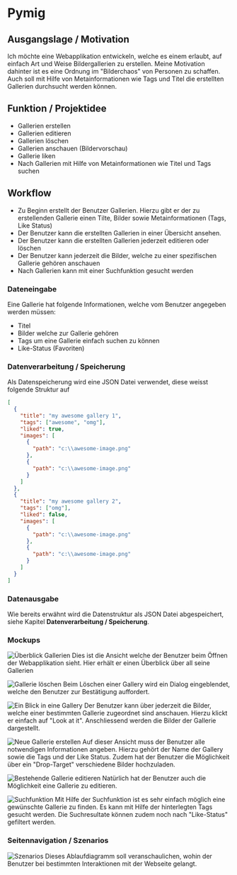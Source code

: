 # Pymig

## Ausgangslage / Motivation

Ich möchte eine Webapplikation entwickeln, welche es einem erlaubt, auf einfach Art und Weise Bildergallerien zu erstellen. Meine Motivation dahinter ist es eine Ordnung im "Bilderchaos" von Personen zu schaffen. Auch soll mit Hilfe von Metainformationen wie Tags und Titel die erstellten Gallerien durchsucht werden können.

## Funktion / Projektidee

- Gallerien erstellen
- Gallerien editieren
- Gallerien löschen
- Gallerien anschauen (Bildervorschau)
- Gallerie liken
- Nach Gallerien mit Hilfe von Metainformationen wie Titel und Tags suchen

## Workflow

- Zu Beginn erstellt der Benutzer Gallerien. Hierzu gibt er der zu erstellenden Gallerie einen Tilte, Bilder sowie Metainformationen (Tags, Like Status)
- Der Benutzer kann die erstellten Gallerien in einer Übersicht ansehen.
- Der Benutzer kann die erstellten Gallerien jederzeit editieren oder löschen
- Der Benutzer kann jederzeit die Bilder, welche zu einer spezifischen Gallerie gehören anschauen
- Nach Gallerien kann mit einer Suchfunktion gesucht werden

### Dateneingabe

Eine Gallerie hat folgende Informationen, welche vom Benutzer angegeben werden müssen:

- Titel
- Bilder welche zur Gallerie gehören
- Tags um eine Gallerie einfach suchen zu können
- Like-Status (Favoriten)

### Datenverarbeitung / Speicherung

Als Datenspeicherung wird eine JSON Datei verwendet, diese weisst folgende Struktur auf

```json
[
  {
    "title": "my awesome gallery 1",
    "tags": ["awesome", "omg"],
    "liked": true,
    "images": [
      {
        "path": "c:\\awesome-image.png"
      },
      {
        "path": "c:\\awesome-image.png"
      }
    ]
  },
  {
    "title": "my awesome gallery 2",
    "tags": ["omg"],
    "liked": false,
    "images": [
      {
        "path": "c:\\awesome-image.png"
      },
      {
        "path": "c:\\awesome-image.png"
      }
    ]
  }
]
```

### Datenausgabe

Wie bereits erwähnt wird die Datenstruktur als JSON Datei abgespeichert, siehe Kapitel **Datenverarbeitung / Speicherung**.

### Mockups

![Überblick Gallerien](/mockups/1-My-Galleries.png)
Dies ist die Ansicht welche der Benutzer beim Öffnen der Webapplikation sieht. Hier erhält er einen Überblick über all seine Gallerien

![Gallerie löschen](/mockups/2-Delete-a-Gallery.png)
Beim Löschen einer Gallery wird ein Dialog eingeblendet, welche den Benutzer zur Bestätigung auffordert.

![Ein Blick in eine Gallery](/mockups/3-Look-at-It.png)
Der Benutzer kann über jederzeit die Bilder, welche einer bestimmten Gallerie zugeordnet sind anschauen. Hierzu klickt er einfach auf "Look at it". Anschliessend werden die Bilder der Gallerie dargestellt.

![Neue Gallerie erstellen](/mockups/4-Create-a-new-Gallery.png)
Auf dieser Ansicht muss der Benutzer alle notwendigen Informationen angeben. Hierzu gehört der Name der Gallery sowie die Tags und der Like Status. Zudem hat der Benutzer die Möglichkeit über ein "Drop-Target" verschiedene Bilder hochzuladen.

![Bestehende Gallerie editieren](/mockups/5-Edit-Gallery.png)
Natürlich hat der Benutzer auch die Möglichkeit eine Gallerie zu editieren.

![Suchfunktion](/mockups/6-Search.png)
Mit Hilfe der Suchfunktion ist es sehr einfach möglich eine gewünschte Gallerie zu finden. Es kann mit Hilfe der hinterlegten Tags gesucht werden. Die Suchresultate können zudem noch nach "Like-Status" gefiltert werden.

### Seitennavigation / Szenarios
![Szenarios](/scenarios/scenarios.png)
Dieses Ablaufdiagramm soll veranschaulichen, wohin der Benutzer bei bestimmten Interaktionen mit der Webseite gelangt.
